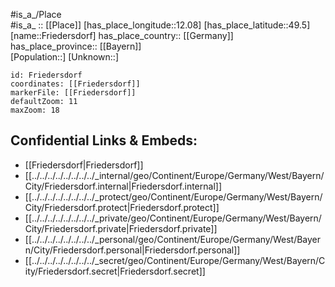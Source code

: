 ﻿---
location: [49.5,12.08] 
mapzoom: [7,12] 
mapmarker: city 
type: City
tags:
- geo/City


SpocWebEntityId: 30279
isDeleted: false
confidential: public

---
#is_a_/Place  
#is_a_ :: [[Place]] 
[has_place_longitude::12.08] 
[has_place_latitude::49.5] 
[name::Friedersdorf] 
has_place_country:: [[Germany]]  
has_place_province:: [[Bayern]]  
[Population::] 
[Unknown::] 


```leaflet
id: Friedersdorf
coordinates: [[Friedersdorf]] 
markerFile: [[Friedersdorf]] 
defaultZoom: 11 
maxZoom: 18
```


## Confidential Links & Embeds: 
- [[Friedersdorf|Friedersdorf]]  
- [[../../../../../../../../_internal/geo/Continent/Europe/Germany/West/Bayern/City/Friedersdorf.internal|Friedersdorf.internal]] 
- [[../../../../../../../../_protect/geo/Continent/Europe/Germany/West/Bayern/City/Friedersdorf.protect|Friedersdorf.protect]] 
- [[../../../../../../../../_private/geo/Continent/Europe/Germany/West/Bayern/City/Friedersdorf.private|Friedersdorf.private]] 
- [[../../../../../../../../_personal/geo/Continent/Europe/Germany/West/Bayern/City/Friedersdorf.personal|Friedersdorf.personal]] 
- [[../../../../../../../../_secret/geo/Continent/Europe/Germany/West/Bayern/City/Friedersdorf.secret|Friedersdorf.secret]] 

